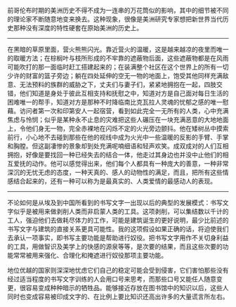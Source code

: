 
前哥伦布时期的美洲历史不得不成为一连串的万花筒似的影响，其中的细节被不同的理论家不断随意地变来换去。这种现象，很像是美洲研究专家想把新世界当代历史那种没有深度的特性硬套在原始美洲的历史上。

---

在黑暗的草原里面，营火熊熊闪光。靠近营火的温暖，这是越来越凉的夜里而唯一的取暖方法；在棕榈叶与枝所形成的不牢靠的遮蔽物后面，这些遮蔽物都是在风雨可能吹打的那一面临时赶工搭建起来的；在装满整个社区在这个世界上的所有一切少许的财富的篮子旁边；躺在四处延伸的空无一物的地面上，饱受其他同样充满敌意、无法预料的族群的威胁之下，丈夫们与妻子们，紧紧地拥抱在一起，四肢交错，他们知道是身处于彼此互相支持和抚慰之中，知道对方是自己面对每日生活的困难唯一的帮手，知道对方是那种不时降临南比克瓦拉人灵魂的忧郁之感的唯一慰藉。访问者第一次和印第安人一起宿营，看到如此完全一无所有的人类，心中充满焦虑与怜悯；似乎是某种永不止息的灾难把这些人碾压在一块充满恶意的大地地面上，令他们身无一物，完全赤裸地在闪烁不定的火光旁边颤抖。他在矮树丛中摸索前行，小心地不去碰到那些在他的视线中成为火光中一些温暖的反影的手臂、手掌和胸膛。但这副凄惨的景象却到处充满呢喃细语和轻声欢笑。成双成对的人们互相拥抱，好像是要找回一种已经失去的结合一体，他走过其身边也并没中止他们的相互爱抚的动作。他可以感觉得出来，他们每个人都具有一种庞大的善意，一种非常深沉的无忧无虑的态度，一种天真的、感人的动物性的满足，而且，把所有这些情感结合起来的，还有一种可以称为是最真实的、人类爱情的最感动人的表现。

---

不论如何是从埃及到中国所看到的书写文字一出现以后的典型的发展模式：书写文字似乎是被用来做剥削人类而非启蒙人类的工具。这项剥削，可以集结数以千计的工人，强迫他们去做耗尽体力的工作，可能是建筑诞生的更好说明，最少比前述的书写文字与建筑的直接关系更具可能性。我的这项假设如果正确的话，将迫使我们去承认一项事实，即书写主要功能是帮助进行奴役。把书写文字用作不关切身利益的工具，用做智识及美学上的快感的源泉等等，是次要的结果，而且这些次要的功能常常被用来强化、合理化和掩遮进行奴役那项主要功能。

地位优越的国家则深深地忧虑它们自己的稳定可能会受到侵害，它们害怕那些没有经过适当程度的书写文字训练的人会用口号来思考，而那些口号又能任人随意变更，很容易变成种种暗示的牺牲品。能够接近存放在图书馆中的知识以后，这些人同时也变成容易被印成文字的、在比例上要比知识还高出许多的大量谎言所左右。